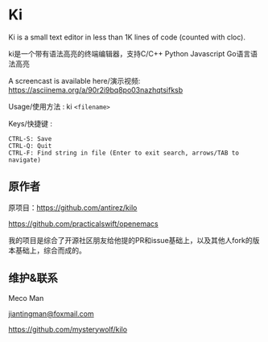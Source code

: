 Ki
===

Ki is a small text editor in less than 1K lines of code (counted with cloc).

ki是一个带有语法高亮的终端编辑器，支持C/C++ Python Javascript Go语言语法高亮

A screencast is available here/演示视频: https://asciinema.org/a/90r2i9bq8po03nazhqtsifksb

Usage/使用方法 : ki `<filename>`

Keys/快捷键 :

    CTRL-S: Save
    CTRL-Q: Quit
    CTRL-F: Find string in file (Enter to exit search, arrows/TAB to navigate)



## 原作者

原项目：https://github.com/antirez/kilo

https://github.com/practicalswift/openemacs

我的项目是综合了开源社区朋友给他提的PR和issue基础上，以及其他人fork的版本基础上，综合而成的。



## 维护&联系

Meco Man

jiantingman@foxmail.com

https://github.com/mysterywolf/kilo
